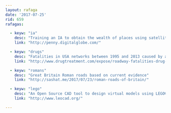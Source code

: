 ```yaml
---
layout: rafaga
date: '2017-07-25'
rid: 659
rafagas:

  - keyw: "ia"
    desc: "Training an IA to obtain the wealth of places using satellite imagery"
    link: "http://penny.digitalglobe.com/"

  - keyw: "drugs"
    desc: "Fatalities in USA networks between 1995 and 2013 caused by alcohol and drugs"
    link: "http://www.drugtreatment.com/expose/roadway-fatalities-drug-alcohol/"

  - keyw: "romans"
    desc: "Great Britain Roman roads based on current evidence"
    link: "http://sashat.me/2017/07/23/roman-roads-of-britain/"

  - keyw: "lego"
    desc: "An Open Source CAD tool to design virtual models using LEGO® bricks"
    link: "http://www.leocad.org/"

---
```


